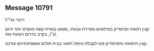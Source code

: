 ## Message 10791

דובר צה"ל: 

קצין רפואה ופרמדיק במילואים מסיירת גבעתי, נפצעו באורח קשה מוקדם יותר היום (ג׳), בקרב בדרום רצועת עזה.

קצין הרפואה והפרמדיק פונו לקבלת טיפול רפואי בבית חולים ומשפחותיהם עודכנו.

